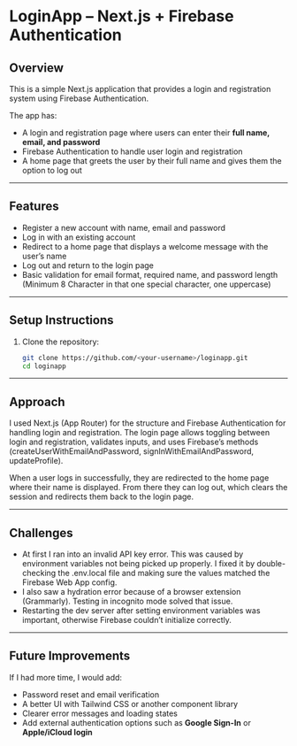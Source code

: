 # LoginApp – Next.js + Firebase Authentication

## Overview
This is a simple Next.js application that provides a login and registration system using Firebase Authentication.  

The app has:
- A login and registration page where users can enter their **full name, email, and password**  
- Firebase Authentication to handle user login and registration  
- A home page that greets the user by their full name and gives them the option to log out  

---

## Features
- Register a new account with name, email and password  
- Log in with an existing account  
- Redirect to a home page that displays a welcome message with the user’s name  
- Log out and return to the login page  
- Basic validation for email format, required name, and password length (Minimum 8 Character in that one special character, one uppercase)

---

## Setup Instructions

1. Clone the repository:
   ```bash
   git clone https://github.com/<your-username>/loginapp.git
   cd loginapp

---

## Approach
I used Next.js (App Router) for the structure and Firebase Authentication for handling login and registration. The login page allows toggling between login and registration, validates inputs, and uses Firebase’s methods (createUserWithEmailAndPassword, signInWithEmailAndPassword, updateProfile).

When a user logs in successfully, they are redirected to the home page where their name is displayed. From there they can log out, which clears the session and redirects them back to the login page.

---

## Challenges
- At first I ran into an invalid API key error. This was caused by environment variables not being picked up properly. I fixed it by double-checking the .env.local file and making sure the values matched the Firebase Web App config.
- I also saw a hydration error because of a browser extension (Grammarly). Testing in incognito mode solved that issue.
- Restarting the dev server after setting environment variables was important, otherwise Firebase couldn’t initialize correctly.

---

## Future Improvements

If I had more time, I would add:

- Password reset and email verification
- A better UI with Tailwind CSS or another component library
- Clearer error messages and loading states
- Add external authentication options such as **Google Sign-In** or **Apple/iCloud login**  
